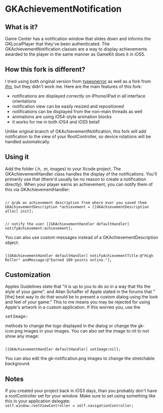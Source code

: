 GKAchievementNotification
=========================

What is it?
-----------

Game Center has a notification window that slides down and informs the GKLocalPlayer that they've been authenticated. The GKAchievementNotification classes are a way to display achievements awarded to the player in the same manner as GameKit does it in iOS5.

How this fork is different?
--------
I tried using both original version from [typeonerror](https://github.com/typeoneerror/GKAchievementNotification) as well as a fork from [jfro](https://github.com/jfro/BCAchievementNotification), but they didn't work me. 
Here are the main features of this fork:
* notifications are displayed correctly on iPhone/iPad in all interface orientations
* notification view can be easily resized and repositioned
* notifications can be displayed from the non-main threads as well
* animations are using iOS4-style animation blocks
* it works for me in both iOS4 and iOS5 beta1

Unlike original branch of GKAchievementNotification, this fork will add notification to the view of your RootController, so device rotations will be handled automatically.

Using it
--------

Add the folder (.h, .m, images) to your Xcode project. The GKAchievementHandler class handles the display of the notifications. You'll primarily use that (there'd usually be no reason to create a notification directly). When your player earns an achievement, you can notify them of this via GKAchievementHandler:

<code>
// grab an achievement description from where ever you saved them
GKAchievementDescription *achievement = [[GKAchievementDescription alloc] init];

// notify the user
[[GKAchievementHandler defaultHandler] notifyAchievement:achievement];
</code>

You can also use custom messages instead of a GKAchievementDescription object:

<code>
[[GKAchievementHandler defaultHandler] notifyAchievementTitle:@"High Roller" andMessage:@"Earned 100 points online."];
</code>

Customization
-------------

Apples Guidelines state that "it is up to you to do so in a way that fits the style of your game".  and Allan Schaffer of Apple stated in the forums that "[the] best way to do that would be to present a custom dialog using the look and feel of *your* game." This to me means you may be rejected for using Apple's artwork in a custom application. If this worries you, use the <pre>setImage:</pre> methods to change the logo displayed in the dialog or change the gk-icon.png images in your images. You can also set the image to nil to not show any image:

<code>
[[GKAchievementHandler defaultHandler] setImage:nil];
</code>

You can also edit the gk-notification.png images to change the stretchable background.

Notes
--------
If you created your project back in iOS3 days, than you probably don't have a rootController set for your window. Make sure to set using something like this in your application delegate:
<code>
	self.window.rootViewController = self.navigationController;	
</code>